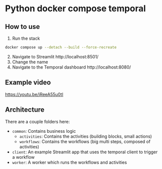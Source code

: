 # Python docker compose temporal

## How to use

1. Run the stack
```bash
docker compose up --detach --build --force-recreate
```
2. Navigate to Streamlit http://localhost:8501/
3. Change the name
4. Navigate to the Temporal dashboard http://localhost:8080/

## Example video

https://youtu.be/jReeA55u0tI

## Architecture

There are a couple folders here:

- `common`: Contains business logic
  - `activities`: Contains the activities (building blocks, small actions)
  - `workflows`: Contains the workflows (big multi steps, composed of activities)
- `client`: An example Streamlit app that uses the temporal client to trigger a workflow
- `worker`: A worker which runs the workflows and activities
  